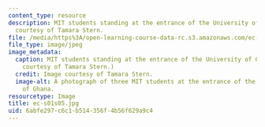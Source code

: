 ```yaml
---
content_type: resource
description: MIT students standing at the entrance of the University of Ghana. Image
  courtesy of Tamara Stern.
file: /media/https%3A/open-learning-course-data-rc.s3.amazonaws.com/ec-s01-internet-technology-in-local-and-global-communities-spring-2005-summer-2005/6abfe297c6c1b514356f4b56f629a9c4_ec-s01s05.jpg
file_type: image/jpeg
image_metadata:
  caption: MIT students standing at the entrance of the University of Ghana. (Image
    courtesy of Tamara Stern.)
  credit: Image courtesy of Tamara Stern.
  image-alt: A photograph of three MIT students at the entrance of the University
    of Ghana.
resourcetype: Image
title: ec-s01s05.jpg
uid: 6abfe297-c6c1-b514-356f-4b56f629a9c4
---
```

